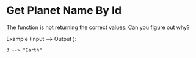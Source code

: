 # Get Planet Name By Id

The function is not returning the correct values. Can you figure out why?

Example (Input --> Output ):

```
3 --> "Earth"
```
